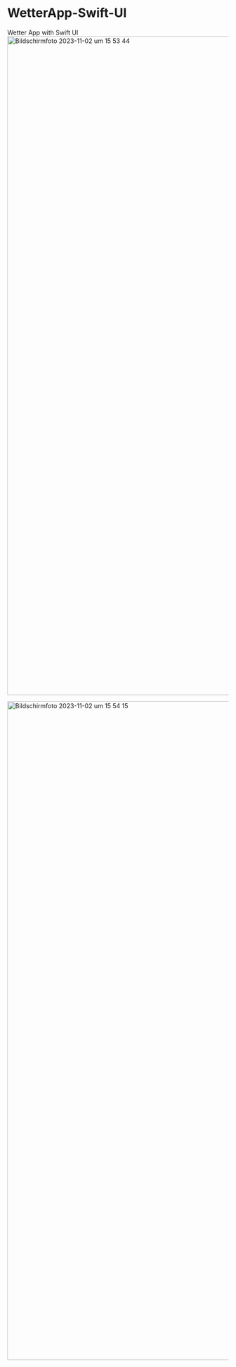 # WetterApp-Swift-UI
Wetter App with Swift UI
<img width="1496" alt="Bildschirmfoto 2023-11-02 um 15 53 44" src="https://github.com/M-Halid/WetterApp-Swift-UI/assets/59921239/a13aa159-0550-4902-8762-67c1f6bbb0f3">

<img width="1496" alt="Bildschirmfoto 2023-11-02 um 15 54 15" src="https://github.com/M-Halid/WetterApp-Swift-UI/assets/59921239/53fe043b-4465-4f89-bfdb-6527986d5783">
